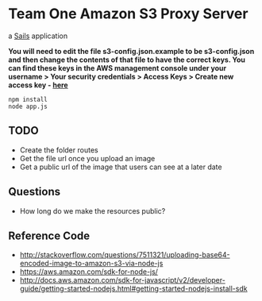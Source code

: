 # Team One Amazon S3 Proxy Server

a [Sails](http://sailsjs.com) application

**You will need to edit the file s3-config.json.example to be s3-config.json and then change the contents of that file to have the correct keys. You can find these keys in the AWS management console under your username > Your security credentials > Access Keys > Create new access key - [here](https://console.aws.amazon.com/iam/home?region=us-east-1#/security_credential)**

```
npm install
node app.js
```

## TODO

- Create the folder routes
- Get the file url once you upload an image
- Get a public url of the image that users can see at a later date

## Questions

- How long do we make the resources public?

## Reference Code

- <http://stackoverflow.com/questions/7511321/uploading-base64-encoded-image-to-amazon-s3-via-node-js>
- <https://aws.amazon.com/sdk-for-node-js/>
- <http://docs.aws.amazon.com/sdk-for-javascript/v2/developer-guide/getting-started-nodejs.html#getting-started-nodejs-install-sdk>
